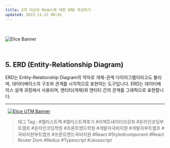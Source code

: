 ```yaml
---
title: 2개 이상의 Model에 대한 ERD 작성하기
updated: 2023-11-12 00:01
---
```


&nbsp;

![Elice Banner](/blog/assets/elice/SW7_top_banner.png)

&nbsp;


## 5. ERD (Entity-Relationship Diagram)
ERD는 Entity-Relationship Diagram의 약자로 개체-관계 다이어그램이라고도 불리며, 데이터베이스의 구조와 관계를 시각적으로 표현하는 도구입니다. ERD는 데이터베이스 설계 과정에서 사용되며, 엔티티(개체)와 엔티티 간의 관계를 그래픽으로 표현합니다.


---
&nbsp;
[![Elice UTM Banner](/blog/assets/elice/SW7_jihoonkim_bottom_banner.png)](https://elice.training/track/sw?utm_source=sw7&utm_medium=blog&utm_campaign=challenge&utm_content=m2gzitm8b)
&nbsp;
> 태그 Tag : #엘리스트랙 #엘리스트랙후기 #리액트네이티브강좌 #온라인코딩부트캠프 #온라인코딩학원 #프론트엔드학원 #개발자국비지원 #개발자부트캠프 #국비지원부트캠프 #프론트엔드국비지원 #React #Styledcomponent #React Router Dom #Redux #Typescript #Javascript